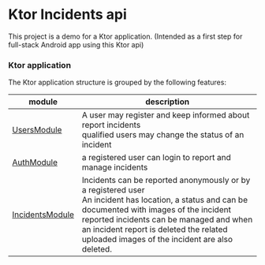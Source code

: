 # Ktor Incidents api

This project is a demo for a Ktor application.
(Intended as a first step for full-stack Android app using this Ktor api)
### Ktor application

The Ktor application structure is grouped by the following features:

| module                       | description                                                                                                                                                                                                                                                                                       |
|------------------------------|---------------------------------------------------------------------------------------------------------------------------------------------------------------------------------------------------------------------------------------------------------------------------------------------------|
| [UsersModule](users)         | A user may register and keep informed about report incidents<br/> qualified users may change the status of an incident                                                                                                                                                                            |
| [AuthModule](users)          | a registered user can login to report and manage incidents                                                                                                                                                                                                                                        |
| [IncidentsModule](incidents) | Incidents can be reported anonymously or by a registered user<br/>An incident has location, a status and can be documented with images of the incident<br/>reported incidents can be managed and when an incident report is deleted the related uploaded images of the incident are also deleted. |
